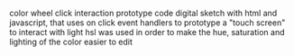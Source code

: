 color wheel click interaction prototype code
digital sketch with html and javascript, that uses on click event handlers to prototype a "touch screen" to interact with light
hsl was used in order to make the hue, saturation and lighting of the color easier to edit
